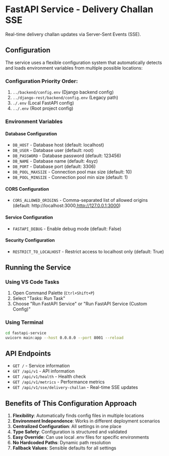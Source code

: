 # FastAPI Service - Delivery Challan SSE

Real-time delivery challan updates via Server-Sent Events (SSE).

## Configuration

The service uses a flexible configuration system that automatically detects and loads environment variables from multiple possible locations:

### Configuration Priority Order:
1. `../backend/config.env` (Django backend config)
2. `../django-rest/backend/config.env` (Legacy path)
3. `./.env` (Local FastAPI config)
4. `../.env` (Root project config)

### Environment Variables

#### Database Configuration
- `DB_HOST` - Database host (default: localhost)
- `DB_USER` - Database user (default: root)
- `DB_PASSWORD` - Database password (default: 123456)
- `DB_NAME` - Database name (default: 4syz)
- `DB_PORT` - Database port (default: 3306)
- `DB_POOL_MAXSIZE` - Connection pool max size (default: 10)
- `DB_POOL_MINSIZE` - Connection pool min size (default: 1)

#### CORS Configuration
- `CORS_ALLOWED_ORIGINS` - Comma-separated list of allowed origins (default: http://localhost:3000,http://127.0.0.1:3000)

#### Service Configuration
- `FASTAPI_DEBUG` - Enable debug mode (default: False)

#### Security Configuration
- `RESTRICT_TO_LOCALHOST` - Restrict access to localhost only (default: True)

## Running the Service

### Using VS Code Tasks
1. Open Command Palette (`Ctrl+Shift+P`)
2. Select "Tasks: Run Task"
3. Choose "Run FastAPI Service" or "Run FastAPI Service (Custom Config)"

### Using Terminal
```bash
cd fastapi-service
uvicorn main:app --host 0.0.0.0 --port 8001 --reload
```

## API Endpoints

- `GET /` - Service information
- `GET /api/v1` - API information
- `GET /api/v1/health` - Health check
- `GET /api/v1/metrics` - Performance metrics
- `GET /api/v1/sse/delivery-challan` - Real-time SSE updates

## Benefits of This Configuration Approach

1. **Flexibility**: Automatically finds config files in multiple locations
2. **Environment Independence**: Works in different deployment scenarios
3. **Centralized Configuration**: All settings in one place
4. **Type Safety**: Configuration is structured and validated
5. **Easy Override**: Can use local .env files for specific environments
6. **No Hardcoded Paths**: Dynamic path resolution
7. **Fallback Values**: Sensible defaults for all settings 